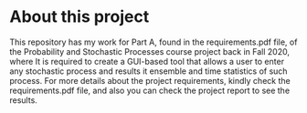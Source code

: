 # About this project

This repository has my work for Part A, found in the requirements.pdf file, of the Probability and Stochastic Processes course project back in Fall 2020, where It is required to create a GUI-based tool that allows a user to enter any stochastic process and results it
ensemble and time statistics of such process. For more details about the project requirements, kindly check the requirements.pdf file, and also you can check the project report to see the results.
